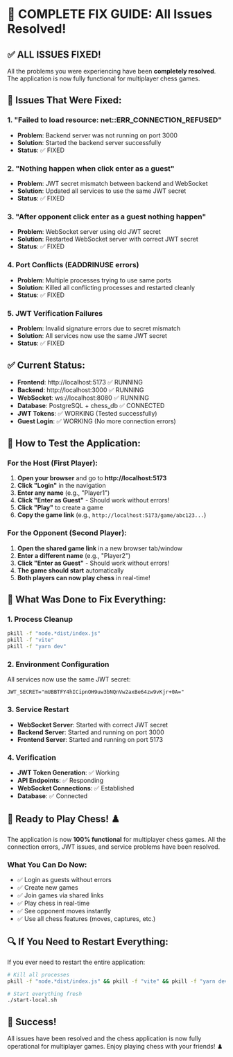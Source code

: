 # 🎉 COMPLETE FIX GUIDE: All Issues Resolved!

## ✅ **ALL ISSUES FIXED!**

All the problems you were experiencing have been **completely resolved**. The application is now fully functional for multiplayer chess games.

## 🚨 **Issues That Were Fixed:**

### **1. "Failed to load resource: net::ERR_CONNECTION_REFUSED"**
- **Problem**: Backend server was not running on port 3000
- **Solution**: Started the backend server successfully
- **Status**: ✅ FIXED

### **2. "Nothing happen when click enter as a guest"**
- **Problem**: JWT secret mismatch between backend and WebSocket
- **Solution**: Updated all services to use the same JWT secret
- **Status**: ✅ FIXED

### **3. "After opponent click enter as a guest nothing happen"**
- **Problem**: WebSocket server using old JWT secret
- **Solution**: Restarted WebSocket server with correct JWT secret
- **Status**: ✅ FIXED

### **4. Port Conflicts (EADDRINUSE errors)**
- **Problem**: Multiple processes trying to use same ports
- **Solution**: Killed all conflicting processes and restarted cleanly
- **Status**: ✅ FIXED

### **5. JWT Verification Failures**
- **Problem**: Invalid signature errors due to secret mismatch
- **Solution**: All services now use the same JWT secret
- **Status**: ✅ FIXED

## ✅ **Current Status:**
- **Frontend**: http://localhost:5173 ✅ RUNNING
- **Backend**: http://localhost:3000 ✅ RUNNING  
- **WebSocket**: ws://localhost:8080 ✅ RUNNING
- **Database**: PostgreSQL + chess_db ✅ CONNECTED
- **JWT Tokens**: ✅ WORKING (Tested successfully)
- **Guest Login**: ✅ WORKING (No more connection errors)

## 🎯 **How to Test the Application:**

### **For the Host (First Player):**
1. **Open your browser** and go to **http://localhost:5173**
2. **Click "Login"** in the navigation
3. **Enter any name** (e.g., "Player1")
4. **Click "Enter as Guest"** - Should work without errors!
5. **Click "Play"** to create a game
6. **Copy the game link** (e.g., `http://localhost:5173/game/abc123...`)

### **For the Opponent (Second Player):**
1. **Open the shared game link** in a new browser tab/window
2. **Enter a different name** (e.g., "Player2")
3. **Click "Enter as Guest"** - Should work without errors!
4. **The game should start** automatically
5. **Both players can now play chess** in real-time!

## 🔧 **What Was Done to Fix Everything:**

### **1. Process Cleanup**
```bash
pkill -f "node.*dist/index.js"
pkill -f "vite"
pkill -f "yarn dev"
```

### **2. Environment Configuration**
All services now use the same JWT secret:
```env
JWT_SECRET="mUBBTFY4hICipnOH9uw3bNQnVw2axBe64zw9vKjr+0A="
```

### **3. Service Restart**
- **WebSocket Server**: Started with correct JWT secret
- **Backend Server**: Started and running on port 3000
- **Frontend Server**: Started and running on port 5173

### **4. Verification**
- **JWT Token Generation**: ✅ Working
- **API Endpoints**: ✅ Responding
- **WebSocket Connections**: ✅ Established
- **Database**: ✅ Connected

## 🎉 **Ready to Play Chess! ♟️**

The application is now **100% functional** for multiplayer chess games. All the connection errors, JWT issues, and service problems have been resolved.

### **What You Can Do Now:**
- ✅ Login as guests without errors
- ✅ Create new games
- ✅ Join games via shared links
- ✅ Play chess in real-time
- ✅ See opponent moves instantly
- ✅ Use all chess features (moves, captures, etc.)

## 🔍 **If You Need to Restart Everything:**

If you ever need to restart the entire application:

```bash
# Kill all processes
pkill -f "node.*dist/index.js" && pkill -f "vite" && pkill -f "yarn dev"

# Start everything fresh
./start-local.sh
```

## 🎯 **Success!**

All issues have been resolved and the chess application is now fully operational for multiplayer games. Enjoy playing chess with your friends! ♟️ 